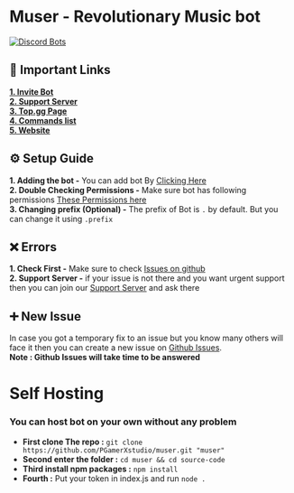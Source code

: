 # Muser - Revolutionary Music bot
[![Discord Bots](https://top.gg/api/widget/763418289689985035.svg)](https://top.gg/bot/763418289689985035)

## 🔗 Important Links
**[1. Invite Bot](https://discord.com/oauth2/authorize?client_id=763418289689985035&scope=bot&permissions=37084480)**   
**[2. Support Server](https://pgamerx.com/discord)**   
**[3. Top.gg Page](https://top.gg/bot/763418289689985035)**   
**[4. Commands list](https://muser.pgamerx.com/commands.html)**   
**[5. Website](https://muser.pgamerx.com)**  

## :gear: Setup Guide
 **1. Adding the bot -**  You can add bot By [Clicking Here](https://discord.com/oauth2/authorize?client_id=763418289689985035&scope=bot&permissions=37084480)    
 **2. Double Checking Permissions -** Make sure bot has following permissions [These Permissions here](https://imgur.com/a/xjANYLt)    
 **3. Changing prefix (Optional) -** The prefix of Bot is `.` by default. But you can change it using `.prefix`

## :x: Errors
**1. Check First -**  Make sure to check [Issues on github](https://github.com/PGamerXstudio/muser/issues)      
**2. Support Server -** if your issue is not there and you want urgent support then you can join our [Support Server](https://pgamerx.com/discord) and ask there

## ➕ New Issue
In case you got a temporary fix to an issue but you know many others will face it then you can create a new issue on [Github Issues](https://github.com/PGamerXstudio/muser/issues/new).     
**Note : Github Issues will take time to be answered**

# Self Hosting
### You can host bot on your own without any problem 
* **First clone The repo :** `git clone https://github.com/PGamerXstudio/muser.git "muser"`
* **Second enter the folder :** `cd muser && cd source-code` 
* **Third install npm packages :** `npm install`
* **Fourth :** Put your token in index.js and run `node .`
